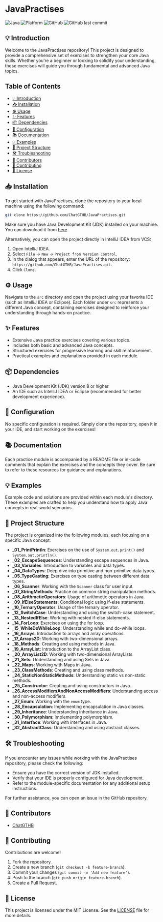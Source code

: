# JavaPractises

![Java](https://img.shields.io/badge/Java-ED8B00?style=for-the-badge&logo=java&logoColor=white)
![Platform](https://img.shields.io/badge/platform-JVM-blue?style=for-the-badge)
![GitHub](https://img.shields.io/github/license/ChatGTHB/JavaPatikaProjects?style=for-the-badge)
![GitHub last commit](https://img.shields.io/github/last-commit/ChatGTHB/JavaPatikaProjects?style=for-the-badge)

## 💡 Introduction
Welcome to the JavaPractises repository! This project is designed to provide a comprehensive set of exercises to strengthen your core Java skills. Whether you're a beginner or looking to solidify your understanding, these exercises will guide you through fundamental and advanced Java topics.

## Table of Contents
- [💡 Introduction](#💡-introduction)
- [📥 Installation](#📥-installation)
- [⚙️ Usage](#⚙️-usage)
- [✨ Features](#✨-features)
- [📦 Dependencies](#📦-dependencies)
- [🔧 Configuration](#🔧-configuration)
- [📚 Documentation](#📚-documentation)
- [💡 Examples](#💡-examples)
- [📂 Project Structure](#📂-project-structure)
- [🛠️ Troubleshooting](#🛠️-troubleshooting)
- [👥 Contributors](#👥-contributors)
- [🤝 Contributing](#🤝-contributing)
- [📜 License](#📜-license)

## 📥 Installation
To get started with JavaPractises, clone the repository to your local machine using the following command:
```bash
git clone https://github.com/ChatGTHB/JavaPractises.git
```
Make sure you have Java Development Kit (JDK) installed on your machine. You can download it from [here](https://www.oracle.com/java/technologies/javase-downloads.html).

Alternatively, you can open the project directly in IntelliJ IDEA from VCS:
1. Open IntelliJ IDEA.
2. Select `File` -> `New` -> `Project from Version Control`.
3. In the dialog that appears, enter the URL of the repository: `https://github.com/ChatGTHB/JavaPractises.git`.
4. Click `Clone`.

## ⚙️ Usage
Navigate to the `src` directory and open the project using your favorite IDE (such as IntelliJ IDEA or Eclipse). Each folder under `src` represents a different Java concept, containing exercises designed to reinforce your understanding through hands-on practice.

## ✨ Features
- Extensive Java practice exercises covering various topics.
- Includes both basic and advanced Java concepts.
- Structured exercises for progressive learning and skill reinforcement.
- Practical examples and explanations provided in each module.

## 📦 Dependencies
- Java Development Kit (JDK) version 8 or higher.
- An IDE such as IntelliJ IDEA or Eclipse (recommended for better development experience).

## 🔧 Configuration
No specific configuration is required. Simply clone the repository, open it in your IDE, and start working on the exercises!

## 📚 Documentation
Each practice module is accompanied by a README file or in-code comments that explain the exercises and the concepts they cover. Be sure to refer to these resources for guidance and explanations.

## 💡 Examples
Example code and solutions are provided within each module's directory. These examples are crafted to help you understand how to apply Java concepts in real-world scenarios.

## 📂 Project Structure
The project is organized into the following modules, each focusing on a specific Java concept:

- **_01_PrintPrintln**: Exercises on the use of `System.out.print()` and `System.out.println()`.
- **_02_EscapeSequences**: Understanding escape sequences in Java.
- **_03_Variables**: Introduction to variables and data types.
- **_04_DataTypes**: Deep dive into primitive and non-primitive data types.
- **_05_TypeCasting**: Exercises on type casting between different data types.
- **_06_Scanner**: Working with the `Scanner` class for user input.
- **_07_StringMethods**: Practice on common string manipulation methods.
- **_08_ArithmeticOperators**: Usage of arithmetic operators in Java.
- **_09_IfElseStatements**: Conditional logic using if-else statements.
- **_10_TernaryOperator**: Usage of the ternary operator.
- **_12_SwitchCase**: Understanding and using the switch-case statement.
- **_13_NestedIfElse**: Working with nested if-else statements.
- **_14_ForLoop**: Exercises on using the for loop.
- **_15_WhileDoWhileLoop**: Understanding while and do-while loops.
- **_16_Arrays**: Introduction to arrays and array operations.
- **_17_Arrays2D**: Working with two-dimensional arrays.
- **_18_Methods**: Creating and using methods in Java.
- **_19_ArrayList**: Introduction to the ArrayList class.
- **_20_ArrayList2D**: Working with two-dimensional ArrayLists.
- **_21_Sets**: Understanding and using Sets in Java.
- **_22_Maps**: Working with Maps in Java.
- **_23_ClassMethods**: Creating and using class methods.
- **_24_StaticNonStaticMethods**: Understanding static vs non-static methods.
- **_25_Constructor**: Creating and using constructors in Java.
- **_26_AccessModifiersAndNonAccessModifiers**: Understanding access and non-access modifiers.
- **_27_Enum**: Working with the `enum` type.
- **_28_Encapsulation**: Implementing encapsulation in Java classes.
- **_29_Inheritance**: Understanding inheritance in Java.
- **_30_Polymorphism**: Implementing polymorphism.
- **_31_Interface**: Working with interfaces in Java.
- **_32_AbstractClass**: Understanding and using abstract classes.

## 🛠️ Troubleshooting
If you encounter any issues while working with the JavaPractises repository, please check the following:
- Ensure you have the correct version of JDK installed.
- Verify that your IDE is properly configured for Java development.
- Refer to the module-specific documentation for any additional setup instructions.

For further assistance, you can open an issue in the GitHub repository.

## 👥 Contributors
- [ChatGTHB](https://github.com/ChatGTHB)

## 🤝 Contributing
Contributions are welcome!
1. Fork the repository.
2. Create a new branch (`git checkout -b feature-branch`).
3. Commit your changes (`git commit -m 'Add new feature'`).
4. Push to the branch (`git push origin feature-branch`).
5. Create a Pull Request.

## 📜 License
This project is licensed under the MIT License. See the [LICENSE](LICENSE) file for more details.
